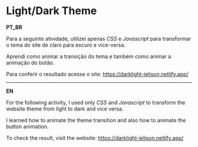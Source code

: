 # Light/Dark Theme

**PT_BR**

Para a seguinte atividade, utilizei apenas *CSS* e *Javascript* para transformar o tema do site de claro para escuro e vice-versa.

Aprendi como animar a transição do tema e também como animar a animação do botão.

Para conferir o resultado acesse o site:
https://darklight-ielison.netlify.app/

______

**EN**

For the following activity, I used only *CSS* and *Javascript* to transform the website theme from light to dark and vice versa.

I learned how to animate the theme transition and also how to animate the button animation.

To check the result, visit the website:
https://darklight-ielison.netlify.app/